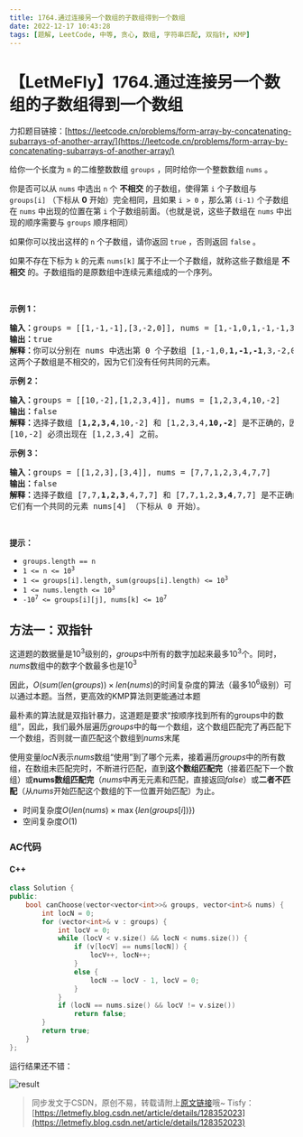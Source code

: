 ```yaml
---
title: 1764.通过连接另一个数组的子数组得到一个数组
date: 2022-12-17 10:43:28
tags: [题解, LeetCode, 中等, 贪心, 数组, 字符串匹配, 双指针, KMP]
---
```


# 【LetMeFly】1764.通过连接另一个数组的子数组得到一个数组

力扣题目链接：[https://leetcode.cn/problems/form-array-by-concatenating-subarrays-of-another-array/](https://leetcode.cn/problems/form-array-by-concatenating-subarrays-of-another-array/)

<p>给你一个长度为 <code>n</code> 的二维整数数组 <code>groups</code> ，同时给你一个整数数组 <code>nums</code> 。</p>

<p>你是否可以从 <code>nums</code> 中选出 <code>n</code> 个 <strong>不相交</strong> 的子数组，使得第 <code>i</code> 个子数组与 <code>groups[i]</code> （下标从 <strong>0</strong> 开始）完全相同，且如果 <code>i > 0</code> ，那么第 <code>(i-1)</code> 个子数组在 <code>nums</code> 中出现的位置在第 <code>i</code> 个子数组前面。（也就是说，这些子数组在 <code>nums</code> 中出现的顺序需要与 <code>groups</code> 顺序相同）</p>

<p>如果你可以找出这样的 <code>n</code> 个子数组，请你返回 <code>true</code> ，否则返回 <code>false</code> 。</p>

<p>如果不存在下标为 <code>k</code> 的元素 <code>nums[k]</code> 属于不止一个子数组，就称这些子数组是 <strong>不相交</strong> 的。子数组指的是原数组中连续元素组成的一个序列。</p>

<p> </p>

<p><strong>示例 1：</strong></p>

<pre>
<b>输入：</b>groups = [[1,-1,-1],[3,-2,0]], nums = [1,-1,0,1,-1,-1,3,-2,0]
<b>输出：</b>true
<b>解释：</b>你可以分别在 nums 中选出第 0 个子数组 [1,-1,0,<strong>1,</strong><strong>-1,</strong><strong>-1</strong>,3,-2,0] 和第 1 个子数组 [1,-1,0,1,-1,-1,<strong>3,</strong><strong>-2,0</strong>] 。
这两个子数组是不相交的，因为它们没有任何共同的元素。
</pre>

<p><strong>示例 2：</strong></p>

<pre>
<b>输入：</b>groups = [[10,-2],[1,2,3,4]], nums = [1,2,3,4,10,-2]
<b>输出：</b>false
<strong>解释：</strong>选择子数组 [<strong>1,2,3,4</strong>,10,-2] 和 [1,2,3,4,<strong>10,-2</strong>] 是不正确的，因为它们出现的顺序与 groups 中顺序不同。
[10,-2] 必须出现在 [1,2,3,4] 之前。
</pre>

<p><strong>示例 3：</strong></p>

<pre>
<b>输入：</b>groups = [[1,2,3],[3,4]], nums = [7,7,1,2,3,4,7,7]
<b>输出：</b>false
<strong>解释：</strong>选择子数组 [7,7,<strong>1,2,3</strong>,4,7,7] 和 [7,7,1,2,<strong>3,4</strong>,7,7] 是不正确的，因为它们不是不相交子数组。
它们有一个共同的元素 nums[4] （下标从 0 开始）。
</pre>

<p> </p>

<p><strong>提示：</strong></p>

<ul>
	<li><code>groups.length == n</code></li>
	<li><code>1 <= n <= 10<sup>3</sup></code></li>
	<li><code>1 <= groups[i].length, sum(groups[i].length) <= 10<sup><span style="">3</span></sup></code></li>
	<li><code>1 <= nums.length <= 10<sup>3</sup></code></li>
	<li><code>-10<sup>7</sup> <= groups[i][j], nums[k] <= 10<sup>7</sup></code></li>
</ul>


    
## 方法一：双指针

这道题的数据量是$10^3$级别的，$groups$中所有的数字加起来最多$10^3$个。同时，$nums$数组中的数字个数最多也是$10^3$

因此，$O(sum(len(groups))\times len(nums)$的时间复杂度的算法（最多$10^6$级别）可以通过本题。当然，更高效的KMP算法则更能通过本题

最朴素的算法就是双指针暴力，这道题是要求“按顺序找到所有的groups中的数组”，因此，我们最外层遍历$groups$中的每一个数组，这个数组匹配完了再匹配下一个数组，否则就一直匹配这个数组到$nums$末尾

使用变量$locN$表示$nums$数组“使用”到了哪个元素，接着遍历$groups$中的所有数组，在数组未匹配完时，不断进行匹配，直到**这个数组匹配完**（接着匹配下一个数组）或**nums数组匹配完**（$nums$中再无元素和匹配，直接返回$false$）或**二者不匹配**（从$nums$开始匹配这个数组的下一位置开始匹配）为止。

+ 时间复杂度$O(len(nums)\times \max\{len(groups[i])\})$
+ 空间复杂度$O(1)$

### AC代码

#### C++

```cpp
class Solution {
public:
    bool canChoose(vector<vector<int>>& groups, vector<int>& nums) {
        int locN = 0;
        for (vector<int>& v : groups) {
            int locV = 0;
            while (locV < v.size() && locN < nums.size()) {
                if (v[locV] == nums[locN]) {
                    locV++, locN++;
                }
                else {
                    locN -= locV - 1, locV = 0;
                }
            }
            if (locN == nums.size() && locV != v.size())
                return false;
        }
        return true;
    }
};
```

运行结果还不错：

![result](https://img-blog.csdnimg.cn/0ce7372b0deb47e88b72d7b301424e0b.jpeg#pic_center)

> 同步发文于CSDN，原创不易，转载请附上[原文链接](https://blog.tisfy.eu.org/2022/12/17/LeetCode%201764.%E9%80%9A%E8%BF%87%E8%BF%9E%E6%8E%A5%E5%8F%A6%E4%B8%80%E4%B8%AA%E6%95%B0%E7%BB%84%E7%9A%84%E5%AD%90%E6%95%B0%E7%BB%84%E5%BE%97%E5%88%B0%E4%B8%80%E4%B8%AA%E6%95%B0%E7%BB%84/)哦~
> Tisfy：[https://letmefly.blog.csdn.net/article/details/128352023](https://letmefly.blog.csdn.net/article/details/128352023)
